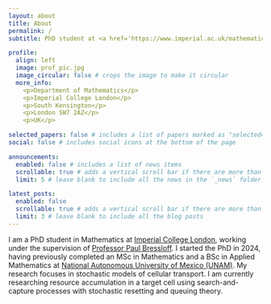 ```yaml
---
layout: about
title: About
permalink: /
subtitle: PhD student at <a href='https://www.imperial.ac.uk/mathematics/'>Imperial College London</a>

profile:
  align: left
  image: prof_pic.jpg
  image_circular: false # crops the image to make it circular
  more_info: 
    <p>Department of Mathematics</p>
    <p>Imperial College London</p>
    <p>South Kensington</p>
    <p>London SW7 2AZ</p>
    <p>UK</p>

selected_papers: false # includes a list of papers marked as "selected={true}"
social: false # includes social icons at the bottom of the page

announcements:
  enabled: false # includes a list of news items
  scrollable: true # adds a vertical scroll bar if there are more than 3 news items
  limit: 5 # leave blank to include all the news in the `_news` folder

latest_posts:
  enabled: false
  scrollable: true # adds a vertical scroll bar if there are more than 3 new posts items
  limit: 3 # leave blank to include all the blog posts
---
```


I am a PhD student in Mathematics at [Imperial College London](https://www.imperial.ac.uk/mathematics/), working under the supervision of [Professor Paul Bressloff](https://bressloff.github.io/index.html). I started the PhD in 2024, having previously completed an MSc in Mathematics and a BSc in Applied Mathematics at [National Autonomous University of Mexico (UNAM)](https://www.fciencias.unam.mx/). My research focuses in stochastic models of cellular transport. I am currently researching resource accumulation in a target cell using search-and-capture processes with stochastic resetting and queuing theory.
